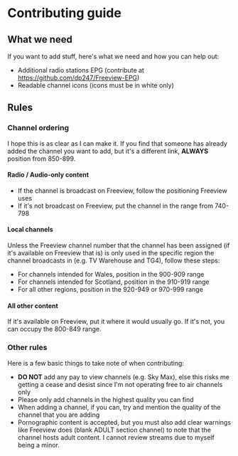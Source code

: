 # Contributing guide

## What we need

If you want to add stuff, here's what we need and how you can help out:

* Additional radio stations EPG (contribute at https://github.com/dp247/Freeview-EPG)
* Readable channel icons (icons must be in white only)

## Rules

### Channel ordering

I hope this is as clear as I can make it. If you find that someone has already added the channel you want to add, but it's a different link, **ALWAYS** position from 850-899.

#### Radio / Audio-only content

* If the channel is broadcast on Freeview, follow the positioning Freeview uses
* If it's not broadcast on Freeview, put the channel in the range from 740-798

#### Local channels

Unless the Freeview channel number that the channel has been assigned (if it's available on Freeview that is) is only used in the specific region the channel broadcasts in (e.g. TV Warehouse and TG4), follow these steps:

* For channels intended for Wales, position in the 900-909 range
* For channels intended for Scotland, position in the 910-919 range
* For all other regions, position in the 920-949 or 970-999 range

#### All other content

If it's available on Freeview, put it where it would usually go. If it's not, you can occupy the 800-849 range.

### Other rules

Here is a few basic things to take note of when contributing:
- **DO NOT** add any pay to view channels (e.g. Sky Max), else this risks me getting a cease and desist since I'm not operating free to air channels only
- Please only add channels in the highest quality you can find
- When adding a channel, if you can, try and mention the quality of the channel that you are adding
- Pornographic content is accepted, but you must also add clear warnings like Freeview does (blank ADULT section channel) to note that the channel hosts adult content. I cannot review streams due to myself being a minor.
